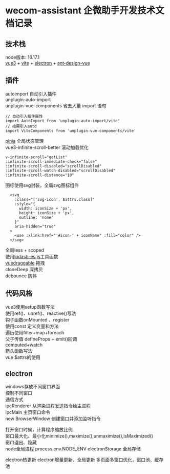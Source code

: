 # wecom-assistant 企微助手开发技术文档记录

## 技术栈
node版本: 16.17.1    
[vue3](https://cn.vuejs.org/) + [vite](https://cn.vitejs.dev/) + [electron](https://www.electronjs.org/zh/) + [ant-design-vue](https://www.antdv.com/components/overview-cn/)


## 插件
autoimport 自动引入插件  
unplugin-auto-import  
unplugin-vue-components 省去大量 import 语句  
```
// 自动引入插件属性
import AutoImport from 'unplugin-auto-import/vite'
// 按需引入antd
import ViteComponents from 'unplugin-vue-components/vite'
```

[pinia](https://pinia.vuejs.org/zh/index.html) 全局状态管理  
vue3-infinite-scroll-better 滚动加载优化  
```
v-infinite-scroll="getList"
:infinite-scroll-immediate-check="false"
:infinite-scroll-disabled="scrollDisabled"
:infinite-scroll-watch-disabled="scrollDisabled"
:infinite-scroll-distance="10"
```
图标使用svg封装，全局svg图标组件 
```
  <svg
    :class="['svg-icon', $attrs.class]"
    :style="{
      width: iconSize + 'px',
      height: iconSize + 'px',
      outline: 'none'
    }"
    aria-hidden="true"
  >
    <use :xlink:href="'#icon-' + iconName" :fill="color" />
  </svg>
```
全局less + scoped  
使用[lodash-es.js](https://blog.csdn.net/qq_45007419/article/details/124497061)工具函数  
[vuedraggable](https://www.itxst.com/vue-draggable/tutorial.html) 拖拽  
cloneDeep 深拷贝  
debounce 防抖  

## 代码风格
vue3使用setup函数写法  
使用ref()、unref()、reactive()写法  
钩子函数onMounted 、register  
使用const 定义变量和方法  
遍历使用filter+map+foreach  
父子传值 defineProps + emit()回调  
computed+watch  
箭头函数写法  
vue $attrs的使用

## electron
windows存放不同窗口界面  
控制不同窗口  
通信方式  
ipcRenderer 从渲染进程发送指令给主进程  
ipcMain 主页窗口命令  
new BrowserWindow 创建窗口并添加监听指令 

打开窗口时候，计算程序缩放比例  
窗口最大化、最小化minimize(),maximize(),unmaximize(),isMaximized()  
窗口退出、隐藏  
node全局进程
process.env.NODE_ENV
electronStorage 全局存储

electron热更新
electron增量更新、全局更新
多页面多窗口优化，窗口池、缓存池

